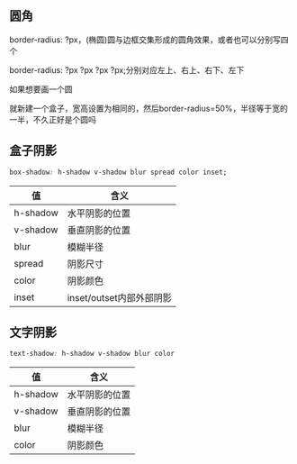 ## 圆角

border-radius: ?px，(椭圆)圆与边框交集形成的圆角效果，或者也可以分别写四个

border-radius: ?px ?px ?px ?px;分别对应左上、右上、右下、左下

如果想要画一个圆

就新建一个盒子，宽高设置为相同的，然后border-radius=50%，半径等于宽的一半，不久正好是个圆吗



## 盒子阴影

```css
box-shadow: h-shadow v-shadow blur spread color inset;
```

| 值       | 含义                     |
| -------- | ------------------------ |
| h-shadow | 水平阴影的位置           |
| v-shadow | 垂直阴影的位置           |
| blur     | 模糊半径                 |
| spread   | 阴影尺寸                 |
| color    | 阴影颜色                 |
| inset    | inset/outset内部外部阴影 |



## 文字阴影

```css
text-shadow: h-shadow v-shadow blur color
```

| 值       | 含义           |
| -------- | -------------- |
| h-shadow | 水平阴影的位置 |
| v-shadow | 垂直阴影的位置 |
| blur     | 模糊半径       |
| color    | 阴影颜色       |